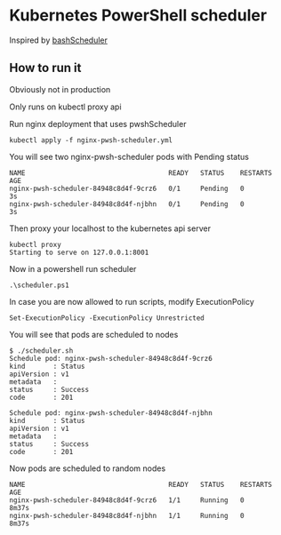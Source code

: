Kubernetes PowerShell scheduler
============

Inspired by [bashScheduler](https://github.com/rothgar/bashScheduler)

## How to run it 

Obviously not in production

Only runs on kubectl proxy api

Run nginx deployment that uses pwshScheduler

```
kubectl apply -f nginx-pwsh-scheduler.yml
```

You will see two nginx-pwsh-scheduler pods with Pending status

```
NAME                                    READY   STATUS    RESTARTS   AGE
nginx-pwsh-scheduler-84948c8d4f-9crz6   0/1     Pending   0          3s
nginx-pwsh-scheduler-84948c8d4f-njbhn   0/1     Pending   0          3s
```

Then proxy your localhost to the kubernetes api server

```
kubectl proxy
Starting to serve on 127.0.0.1:8001
```

Now in a powershell run scheduler

```
.\scheduler.ps1
```

In case you are now allowed to run scripts, modify ExecutionPolicy
```
Set-ExecutionPolicy -ExecutionPolicy Unrestricted
```

You will see that pods are scheduled to nodes
```
$ ./scheduler.sh
Schedule pod: nginx-pwsh-scheduler-84948c8d4f-9crz6
kind       : Status
apiVersion : v1
metadata   :
status     : Success
code       : 201

Schedule pod: nginx-pwsh-scheduler-84948c8d4f-njbhn
kind       : Status
apiVersion : v1
metadata   :
status     : Success
code       : 201
```

Now pods are scheduled to random nodes
```
NAME                                    READY   STATUS    RESTARTS   AGE
nginx-pwsh-scheduler-84948c8d4f-9crz6   1/1     Running   0          8m37s
nginx-pwsh-scheduler-84948c8d4f-njbhn   1/1     Running   0          8m37s
```